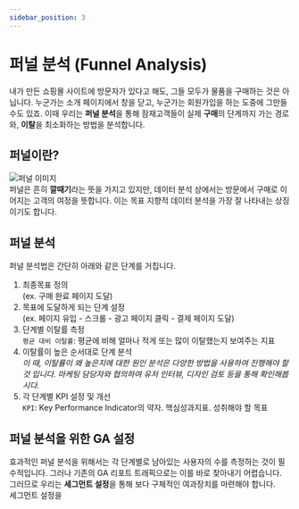 ```yaml
---
sidebar_position: 3
---
```

# 퍼널 분석 (Funnel Analysis)
내가 만든 쇼핑몰 사이트에 방문자가 있다고 해도, 그들 모두가 물품을 구매하는 것은 아닙니다. 누군가는 소개 페이지에서 창을 닫고, 누군가는 회원가입을 하는 도중에 그만들 수도 있죠. 이때 우리는 **퍼널 분석**을 통해 잠재고객들이 실제 **구매**의 단계까지 가는 경로와, **이탈**을 최소화하는 방법을 분석합니다.

## 퍼널이란?
![퍼널 이미지](https://static.thenounproject.com/png/2731497-200.png "출처: thenounproject.com monkik")  
퍼널은 흔히 **깔때기**라는 뜻을 가지고 있지만, 데이터 분석 상에서는 방문에서 구매로 이어지는 고객의 여정을 뜻합니다. 이는 목표 지향적 데이터 분석을 가장 잘 나타내는 상징이기도 합니다.

## 퍼널 분석
퍼널 분석법은 간단히 아래와 같은 단계를 거칩니다.
1. 최종목표 정의<br/>(ex. 구매 완료 페이지 도달)
2. 목표에 도달하게 되는 단계 설정<br/>(ex. 페이지 유입 - 스크롤 - 광고 페이지 클릭 - 결제 페이지 도달)
3. 단계별 이탈률 측정<br/> 
```평균 대비 이탈률```: 평균에 비해 얼마나 적게 또는 많이 이탈했는지 보여주는 지표
4. 이탈률이 높은 순서대로 단계 분석<br/>
*이 때, 이탈률이 왜 높은지에 대한 원인 분석은 다양한 방법을 사용하여 진행해야 할 것 입니다. 마케팅 담당자와 협의하여 유저 인터뷰, 디자인 검토 등을 통해 확인해봅시다.*
5. 각 단계별 KPI 설정 및 개선<BR/>
```KPI```: Key Performance Indicator의 약자. 핵심성과지표. 성취해야 할 목표

## 퍼널 분석을 위한 GA 설정
효과적인 퍼널 분석을 위해서는 각 단계별로 남아있는 사용자의 수를 측정하는 것이 필수적입니다. 그러나 기존의 GA 리포트 트래픽으로는 이를 바로 찾아내기 어렵습니다. 그러므로 우리는 **세그먼트 설정**을 통해 보다 구체적인 여과장치를 마련해야 합니다.  
세그먼트 설정을